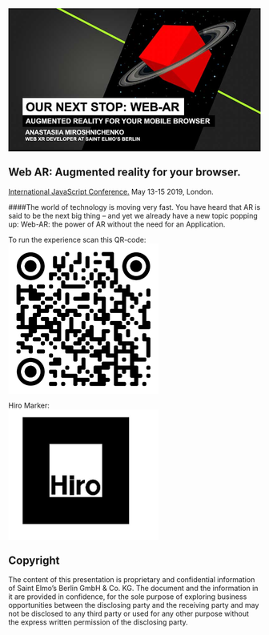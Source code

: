 <img src="./Main.jpg" width="600" align="center">

## Web AR: Augmented reality for your browser.

<a href="https://javascript-conference.com/" rel="nofollow">International JavaScript Conference.</a> May 13-15 2019, London.

####The world of technology is moving very fast. You have heard that AR is said to be the next big thing – and yet we already have a new topic popping up: Web-AR: the power of AR without the need for an Application.

To run the experience scan this QR-code:
<br>
<img src="./demoURL.png" width="300" align="center">

Hiro Marker:
<br>
<img src="./HIRO.jpg" width="300" align="center">



Copyright
-------

The content of this presentation is proprietary and confidential information of Saint Elmo’s Berlin GmbH & Co. KG. The document and the information in it are provided in confidence, for the sole purpose of exploring business opportunities between the disclosing party and the receiving party and may not be disclosed to any third party or used for any other purpose without the express written permission of the disclosing party.
